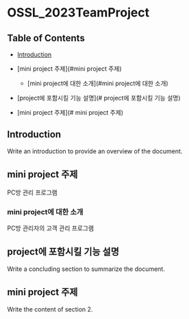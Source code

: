 # OSSL_2023TeamProject

## Table of Contents

- [Introduction](#introduction)
- [mini project 주제](#mini project 주제)
  - [mini project에 대한 소개](#mini project에 대한 소개)

- [project에 포함시킬 기능 설명](# project에 포함시킬 기능 설명)
- [mini project 주제](# mini project 주제)

## Introduction
Write an introduction to provide an overview of the document.

## mini project 주제
PC방 관리 프로그램

### mini project에 대한 소개
PC방 관리자의 고객 관리 프로그램



## project에 포함시킬 기능 설명
Write a concluding section to summarize the document.



## mini project 주제
Write the content of section 2.



